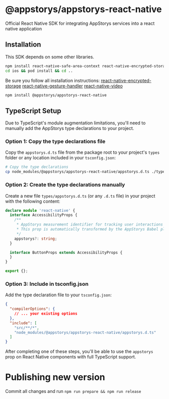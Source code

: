 # @appstorys/appstorys-react-native

Official React Native SDK for integrating AppStorys services into a react native application

## Installation

This SDK depends on some other libraries.

```sh
npm install react-native-safe-area-context react-native-encrypted-storage react-native-gesture-handler react-native-video
cd ios && pod install && cd ..
```

Be sure you follow all installation instructions:
[react-native-encrypted-storage](https://github.com/emeraldsanto/react-native-encrypted-storage#readme)
[react-native-gesture-handler](https://docs.swmansion.com/react-native-gesture-handler/docs/fundamentals/installation)
[react-native-video](https://thewidlarzgroup.github.io/react-native-video/installation)

```sh
npm install @appstorys/appstorys-react-native
```

## TypeScript Setup

Due to TypeScript's module augmentation limitations, you'll need to manually add the AppStorys type declarations to your project.

### Option 1: Copy the type declarations file

Copy the `appstorys.d.ts` file from the package root to your project's `types` folder or any location included in your `tsconfig.json`:

```sh
# Copy the type declarations
cp node_modules/@appstorys/appstorys-react-native/appstorys.d.ts ./types/
```

### Option 2: Create the type declarations manually

Create a new file `types/appstorys.d.ts` (or any `.d.ts` file) in your project with the following content:

```typescript
declare module 'react-native' {
  interface AccessibilityProps {
    /**
     * AppStorys measurement identifier for tracking user interactions and analytics.
     * This prop is automatically transformed by the AppStorys Babel plugin.
     */
    appstorys?: string;
  }

  interface ButtonProps extends AccessibilityProps {
  }
}

export {};
```

### Option 3: Include in tsconfig.json

Add the type declaration file to your `tsconfig.json`:

```json
{
  "compilerOptions": {
    // ... your existing options
  },
  "include": [
    "src/**/*",
    "node_modules/@appstorys/appstorys-react-native/appstorys.d.ts"
  ]
}
```

After completing one of these steps, you'll be able to use the `appstorys` prop on React Native components with full TypeScript support.

# Publishing new version
Commit all changes and run `npm run prepare && npm run release`
